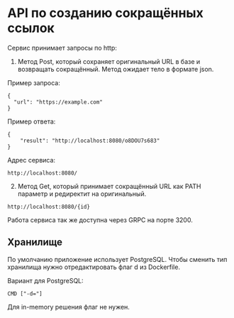 # API по созданию сокращённых ссылок

Сервис  принимает запросы по http:
1. Метод Post, который сохраняет оригинальный URL в базе и возвращать сокращённый. Метод ожидает тело в формате json.

Пример запроса:
```
{
  "url": "https://example.com"
}
```
Пример ответа:
```
{
    "result": "http://localhost:8080/o8DOU7s683"
}
```
Адрес сервиса:
```
http://localhost:8080/
```
2. Метод Get, который принимает сокращённый URL как PATH параметр и редиректит на оригинальный.

```
http://localhost:8080/{id}
```

Работа сервиса так же доступна через GRPC на порте 3200.


## Хранилище
По умолчанию приложение использует PostgreSQL. Чтобы сменить тип хранилища нужно отредактировать флаг d из Dockerfile.

Вариант для PostgreSQL:
```
CMD ["-d="]
```

Для in-memory решения флаг не нужен.
